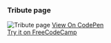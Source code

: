 ### Tribute page

![Tribute page](https://user-images.githubusercontent.com/14861253/141413918-3507d175-7d86-403d-9e66-2cc7f9e04722.png)
[View On CodePen](https://codepen.io/santaeugeniaJ/full/abWdOXY) </br>
[Try it on FreeCodeCamp](https://www.freecodecamp.org/learn/responsive-web-design/responsive-web-design-projects/build-a-tribute-page)